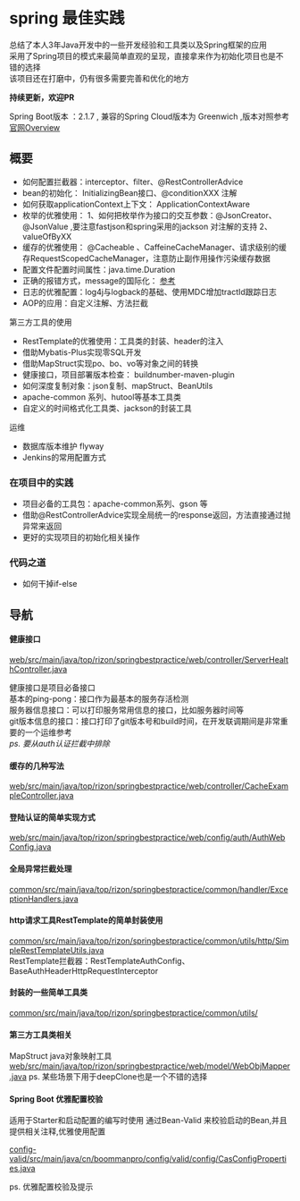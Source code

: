 # spring 最佳实践

总结了本人3年Java开发中的一些开发经验和工具类以及Spring框架的应用  
采用了Spring项目的模式来最简单直观的呈现，直接拿来作为初始化项目也是不错的选择  
该项目还在打磨中，仍有很多需要完善和优化的地方  

**持续更新，欢迎PR**

Spring Boot版本 ：2.1.7 , 兼容的Spring Cloud版本为 Greenwich ,版本对照参考[官网Overview](https://spring.io/projects/spring-cloud#overview)

## 概要

- 如何配置拦截器：interceptor、filter、@RestControllerAdvice
- bean的初始化： InitializingBean接口、@conditionXXX 注解
- 如何获取applicationContext上下文： ApplicationContextAware
- 枚举的优雅使用： 1、如何把枚举作为接口的交互参数：@JsonCreator、@JsonValue ,要注意fastjson和spring采用的jackson 对注解的支持 2、valueOfByXX
- 缓存的优雅使用： @Cacheable 、CaffeineCacheManager、请求级别的缓存RequestScopedCacheManager，注意防止副作用操作污染缓存数据
- 配置文件配置时间属性：java.time.Duration
- 正确的报错方式，message的国际化： [参考](https://www.jianshu.com/p/4d5f16f6ab82)
- 日志的优雅配置：log4j与logback的基础、使用MDC增加tractId跟踪日志
- AOP的应用：自定义注解、方法拦截

第三方工具的使用

- RestTemplate的优雅使用：工具类的封装、header的注入
- 借助Mybatis-Plus实现零SQL开发
- 借助MapStruct实现po、bo、vo等对象之间的转换
- 健康接口，项目部署版本检查： buildnumber-maven-plugin
- 如何深度复制对象：json复制、mapStruct、BeanUtils
- apache-common 系列、hutool等基本工具类
- 自定义的时间格式化工具类、jackson的封装工具

运维

- 数据库版本维护 flyway
- Jenkins的常用配置方式

### 在项目中的实践

- 项目必备的工具包：apache-common系列、gson 等
- 借助@RestControllerAdvice实现全局统一的response返回，方法直接通过抛异常来返回
- 更好的实现项目的初始化相关操作

### 代码之道

- 如何干掉if-else

## 导航

#### 健康接口

[web/src/main/java/top/rizon/springbestpractice/web/controller/ServerHealthController.java](web/src/main/java/top/rizon/springbestpractice/web/controller/ServerHealthController.java)  

健康接口是项目必备接口  
基本的ping-pong：接口作为最基本的服务存活检测  
服务器信息接口：可以打印服务常用信息的接口，比如服务器时间等  
git版本信息的接口：接口打印了git版本号和build时间，在开发联调期间是非常重要的一个运维参考  
_ps. 要从auth认证拦截中排除_

#### 缓存的几种写法  

[web/src/main/java/top/rizon/springbestpractice/web/controller/CacheExampleController.java](web/src/main/java/top/rizon/springbestpractice/web/controller/CacheExampleController.java)    

#### 登陆认证的简单实现方式
  
[web/src/main/java/top/rizon/springbestpractice/web/config/auth/AuthWebConfig.java](web/src/main/java/top/rizon/springbestpractice/web/config/auth/AuthWebConfig.java)  

#### 全局异常拦截处理
  
[common/src/main/java/top/rizon/springbestpractice/common/handler/ExceptionHandlers.java](common/src/main/java/top/rizon/springbestpractice/common/handler/ExceptionHandlers.java)  

#### http请求工具RestTemplate的简单封装使用
  
[common/src/main/java/top/rizon/springbestpractice/common/utils/http/SimpleRestTemplateUtils.java](common/src/main/java/top/rizon/springbestpractice/common/utils/http/SimpleRestTemplateUtils.java)    
RestTemplate拦截器：RestTemplateAuthConfig、BaseAuthHeaderHttpRequestInterceptor

#### 封装的一些简单工具类

[common/src/main/java/top/rizon/springbestpractice/common/utils/](common/src/main/java/top/rizon/springbestpractice/common/utils/)

#### 第三方工具类相关

MapStruct java对象映射工具  
[web/src/main/java/top/rizon/springbestpractice/web/model/WebObjMapper.java](web/src/main/java/top/rizon/springbestpractice/web/model/WebObjMapper.java)
ps. 某些场景下用于deepClone也是一个不错的选择    

#### Spring Boot 优雅配置校验

适用于Starter和启动配置的编写时使用
通过Bean-Valid 来校验启动的Bean,并且提供相关注释,优雅使用配置

[config-valid/src/main/java/cn/boommanpro/config/valid/config/CasConfigProperties.java](config-valid/src/main/java/cn/boommanpro/config/valid/config/CasConfigProperties.java)

ps. 优雅配置校验及提示
